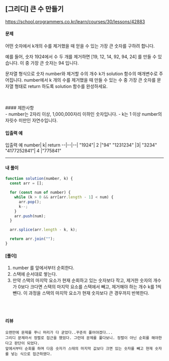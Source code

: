 ## [그리디] 큰 수 만들기

https://school.programmers.co.kr/learn/courses/30/lessons/42883

#### 문제

어떤 숫자에서 k개의 수를 제거했을 때 얻을 수 있는 가장 큰 숫자를 구하려 합니다.

예를 들어, 숫자 1924에서 수 두 개를 제거하면 [19, 12, 14, 92, 94, 24] 를 만들 수 있습니다. 이 중 가장 큰 숫자는 94 입니다.

문자열 형식으로 숫자 number와 제거할 수의 개수 k가 solution 함수의 매개변수로 주어집니다. number에서 k 개의 수를 제거했을 때 만들 수 있는 수 중 가장 큰 숫자를 문자열 형태로 return 하도록 solution 함수를 완성하세요.

<br>
<br>
####  제한사항<br>
- number는 2자리 이상, 1,000,000자리 이하인 숫자입니다.
- k는 1 이상 number의 자릿수 미만인 자연수입니다.

#### 입출력 예

입출력 예
number| k| return
--|--|--|
"1924"| 2 |"94"
"1231234" |3| "3234"
"4177252841"| 4 |"775841"

---

#### 내 풀이

```js
function solution(number, k) {
  const arr = [];

  for (const num of number) {
    while (k > 0 && arr[arr.length - 1] < num) {
      arr.pop();
      k--;
    }
    arr.push(num);
  }

  arr.splice(arr.length - k, k);

  return arr.join("");
}
```

#### [풀이]

1. number 를 앞에서부터 순회한다.
2. 스택에 순서대로 쌓는다.
3. 만약 스택의 마지막 요소가 현재 순회하고 있는 숫자보다 작고, 제거한 숫자의 개수가 0보다 크다면 스택의 마지막 요소를 스택에서 빼고, 제거해야 하는 개수 k를 1씩 뺀다. 이 과정을 스택의 마지막 요소가 현재 숫자보다 큰 경우까지 반복한다.

<br>
<br>

#### 리뷰

```
오랜만에 문제를 푸니 머리가 다 굳었다..꾸준히 풀어야겠다...
그리디 문제라서 정렬로 접근을 했었다. 그런데 문제를 풀다보니. 정렬이 아닌 순회를 해야한다고 판단이 되었다.
앞에서부터 순회를 하며 다음 숫자가 스태의 마지막 값보다 크면 있는 숫자를 빼고 현재 숫자를 넣는 식으로 접근하였다.

```
